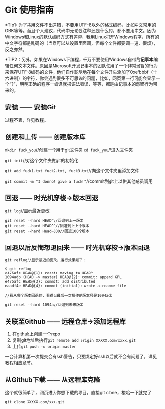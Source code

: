 # Git 使用指南

*Tip1: 为了共用文件不出差错，不要用UTF-8以外的格式编码，比如中文常用的GBK等等。而且个人建议，代码中无论是注释还是什么的，都不要用中文。因为Windows和Linux的默认编码方式有差异，我用Linux打开Windows程序，所有的中文字符都是乱码的（当然可以从设置里面调，但每个文件都要调一遍，很烦），反之亦然。

*TIP2：另外，如果在Windows下编程，千万不要使用Windows自带的**记事本**编辑任何文本文件。原因是Microsoft开发记事本的团队使用了一个非常弱智的行为来保存UTF-8编码的文件，他们自作聪明地在每个文件开头添加了0xefbbbf（十六进制）的字符，你会遇到很多不可思议的问题，比如，网页第一行可能会显示一个“?”，明明正确的程序一编译就报语法错误，等等，都是由记事本的弱智行为带来的。

## 安装 —— 安装Git

过程不表，详见教程。

## 创建和上传 —— 创建版本库

`mkdir fuck_you`//创建一个用于git文件夹
`cd fuck_you`//进入文件夹

`git init`//对这个文件夹做git的初始化

`git add fuck1.txt fuck2.txt, fuck3.txt`//向这个文件夹里添加文件

`git commit -m "I donnot give a fuck!"`//commit到git上以供其他成员调用

## 回退 —— 时光机穿梭->版本回退

`git log`//显示最近更改

```
git reset --hard HEAD^//回退到上一版本
git reset --hard HEAD^^//回退到上上个版本
git reset --hard Head~100//回退100个版本
```

## 回退以后反悔想退回来 —— 时光机穿梭->版本回退

```
git reflog//显示最近的更改，运行效果如下：

$ git reflog
e475afc HEAD@{1}: reset: moving to HEAD^
1094adb (HEAD -> master) HEAD@{2}: commit: append GPL
e475afc HEAD@{3}: commit: add distributed
eaadf4e HEAD@{4}: commit (initial): wrote a readme file

//看从哪个版本回退的，看得出最后一次操作的版本号是1094adb

git reset --hard 1094a//回退到未来版本
```

## 关联至Github —— 远程仓库->添加远程库

1. 在github上创建一个repo
2. 复制git地址后执行`git remote add origin XXXXX.com/xxxx.git`
3. 上传`git push -u origin master`

一台计算机第一次提交会有ssh警告，只要绑定好ssh以后就不会有问题了，详见教程相应章节。

## 从Github下载 —— 从远程库克隆

这个就很简单了，网页进入你想下载的项目，直接git clone，梭哈一下就完了

`git clone XXXXX.com/xxx.git`